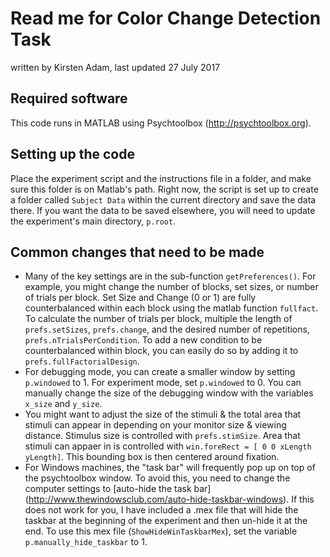 # Read me for Color Change Detection Task
written by Kirsten Adam, last updated 27 July 2017
## Required software
This code runs in MATLAB using Psychtoolbox (<http://psychtoolbox.org>).

## Setting up the code
Place the experiment script and the instructions file in a folder, and make sure this folder is on Matlab's path. Right now, the script is set up to create a folder called `Subject Data` within the current directory and save the data there. If you want the data to be saved elsewhere, you will need to update the experiment's main directory, `p.root`. 
 
## Common changes that need to be made 
* Many of the key settings are in the sub-function `getPreferences()`. For example, you might change the number of blocks, set sizes, or number of trials per block. Set Size and Change (0 or 1) are fully counterbalanced within each block using the matlab function `fullfact`. To calculate the number of trials per block, multiple the length of `prefs.setSizes`, `prefs.change`, and the desired number of repetitions, `prefs.nTrialsPerCondition`. To add a new condition to be counterbalanced within block, you can easily do so by adding it to `prefs.fullFactorialDesign`. 
* For debugging mode, you can create a smaller window by setting `p.windowed` to 1. For experiment mode, set `p.windowed` to 0. You can manually change the size of the debugging window with the variables `x_size` and `y_size`. 
* You might want to adjust the size of the stimuli & the total area that stimuli can appear in depending on your monitor size & viewing distance. Stimulus size is controlled with `prefs.stimSize`. Area that stimuli can appaer in is controlled with `win.foreRect = [ 0 0 xLength yLength]`. This bounding box is then centered around fixation.
* For Windows machines, the "task bar" will frequently pop up on top of the psychtoolbox window. To avoid this, you need to change the computer settings to  [auto-hide the task bar] (http://www.thewindowsclub.com/auto-hide-taskbar-windows). If this does not work for you, I have included a .mex file that will hide the taskbar at the beginning of the experiment and then un-hide it at the end. To use this mex file (`ShowHideWinTaskbarMex`), set the variable `p.manually_hide_taskbar` to 1.  
 